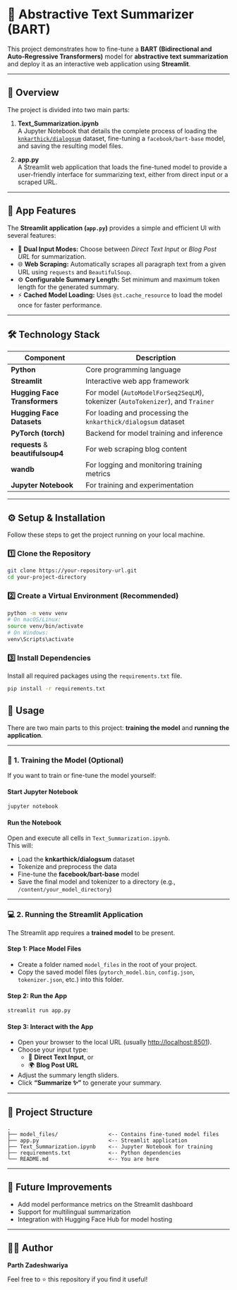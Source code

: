 # 🧠 Abstractive Text Summarizer (BART)

This project demonstrates how to fine-tune a **BART (Bidirectional and Auto-Regressive Transformers)** model for **abstractive text summarization** and deploy it as an interactive web application using **Streamlit**.

---

## 📘 Overview

The project is divided into two main parts:

1. **Text_Summarization.ipynb**  
   A Jupyter Notebook that details the complete process of loading the [`knkarthick/dialogsum`](https://huggingface.co/datasets/knkarthick/dialogsum) dataset, fine-tuning a `facebook/bart-base` model, and saving the resulting model files.

2. **app.py**  
   A Streamlit web application that loads the fine-tuned model to provide a user-friendly interface for summarizing text, either from direct input or a scraped URL.

---

## 🚀 App Features

The **Streamlit application (`app.py`)** provides a simple and efficient UI with several features:

- 📝 **Dual Input Modes:** Choose between _Direct Text Input_ or _Blog Post URL_ for summarization.  
- 🌐 **Web Scraping:** Automatically scrapes all paragraph text from a given URL using `requests` and `BeautifulSoup`.  
- ⚙️ **Configurable Summary Length:** Set minimum and maximum token length for the generated summary.  
- ⚡ **Cached Model Loading:** Uses `@st.cache_resource` to load the model once for faster performance.  

---

## 🛠️ Technology Stack

| Component | Description |
|------------|-------------|
| **Python** | Core programming language |
| **Streamlit** | Interactive web app framework |
| **Hugging Face Transformers** | For model (`AutoModelForSeq2SeqLM`), tokenizer (`AutoTokenizer`), and `Trainer` |
| **Hugging Face Datasets** | For loading and processing the `knkarthick/dialogsum` dataset |
| **PyTorch (torch)** | Backend for model training and inference |
| **requests** & **beautifulsoup4** | For web scraping blog content |
| **wandb** | For logging and monitoring training metrics |
| **Jupyter Notebook** | For training and experimentation |

---

## ⚙️ Setup & Installation

Follow these steps to get the project running on your local machine.

### 1️⃣ Clone the Repository

```bash
git clone https://your-repository-url.git
cd your-project-directory
```
### 2️⃣ Create a Virtual Environment (Recommended)

```bash
python -m venv venv
# On macOS/Linux:
source venv/bin/activate
# On Windows:
venv\Scripts\activate
```
### 3️⃣ Install Dependencies

Install all required packages using the `requirements.txt` file.
```bash
pip install -r requirements.txt
```
## 🧩 Usage

There are two main parts to this project: **training the model** and **running the application**.

---

### 🧠 1. Training the Model (Optional)

If you want to train or fine-tune the model yourself:

#### Start Jupyter Notebook
```bash
jupyter notebook
```

#### Run the Notebook
Open and execute all cells in `Text_Summarization.ipynb`.  
This will:

- Load the **knkarthick/dialogsum** dataset
- Tokenize and preprocess the data
- Fine-tune the **facebook/bart-base** model
- Save the final model and tokenizer to a directory (e.g., `/content/your_model_directory`)

---

### 💻 2. Running the Streamlit Application

The Streamlit app requires a **trained model** to be present.

#### Step 1: Place Model Files

- Create a folder named `model_files` in the root of your project.
- Copy the saved model files (`pytorch_model.bin`, `config.json`, `tokenizer.json`, etc.) into this folder.

#### Step 2: Run the App
```bash
streamlit run app.py
```

#### Step 3: Interact with the App

- Open your browser to the local URL (usually [http://localhost:8501](http://localhost:8501)).
- Choose your input type:
  - 🧾 **Direct Text Input**, or
  - 🌍 **Blog Post URL**
- Adjust the summary length sliders.
- Click **“Summarize ✨”** to generate your summary.

---

## 📂 Project Structure
```
.
├── model_files/                <-- Contains fine-tuned model files
├── app.py                      <-- Streamlit application
├── Text_Summarization.ipynb    <-- Jupyter Notebook for training
├── requirements.txt            <-- Python dependencies
└── README.md                   <-- You are here
```

---

## 🏁 Future Improvements

- Add model performance metrics on the Streamlit dashboard  
- Support for multilingual summarization  
- Integration with Hugging Face Hub for model hosting  

---

## 🧑‍💻 Author

**Parth Zadeshwariya**  

Feel free to ⭐ this repository if you find it useful!
